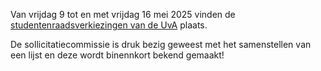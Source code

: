 Van vrijdag 9 tot en met vrijdag 16 mei 2025 vinden de [studentenraadsverkiezingen van de UvA](https://student.uva.nl/onderwerpen/studentenraadsverkiezingen) plaats.

De sollicitatiecommissie is druk bezig geweest met het samenstellen van een lijst en deze wordt binennkort bekend gemaakt!